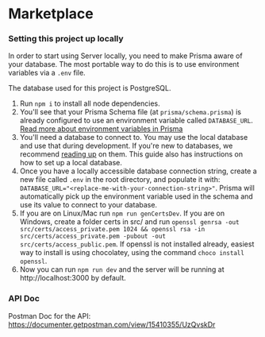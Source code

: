 # Marketplace
### Setting this project up locally

In order to start using Server locally, you need to make Prisma aware of your database. The most portable way to do this is to use environment variables via a `.env` file. 

The database used for this project is PostgreSQL.

1. Run `npm i` to install all node dependencies.
2. You'll see that your Prisma Schema file (at `prisma/schema.prisma`) is already configured to use an environment variable called `DATABASE_URL`. [Read more about environment variables in Prisma](https://www.prisma.io/docs/concepts/more/environment-variables)
3. You'll need a database to connect to. You may use the local database and use that during development. If you're new to databases, we recommend [reading up](https://www.prisma.io/dataguide/) on them. This guide also has instructions on how to set up a local database.
4. Once you have a locally accessible database connection string, create a new file called `.env` in the root directory, and populate it with: `DATABASE_URL="<replace-me-with-your-connection-string>"`. Prisma will automatically pick up the environment variable used in the schema and use its value to connect to your database.
5. If you are on Linux/Mac run `npm run genCertsDev`. If you are on Windows, create a folder certs in src/ and run `openssl genrsa -out src/certs/access_private.pem 1024 && openssl rsa -in src/certs/access_private.pem -pubout -out src/certs/access_public.pem`. If openssl is not installed already, easiest way to install is using chocolatey, using the command `choco install openssl`.
6. Now you can run `npm run dev` and the server will be running at http://localhost:3000 by default.


### API Doc
Postman Doc for the API: https://documenter.getpostman.com/view/15410355/UzQvskDr

